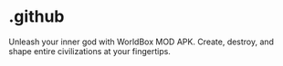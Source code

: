 # .github
Unleash your inner god with WorldBox MOD APK. Create, destroy, and shape entire civilizations at your fingertips.
